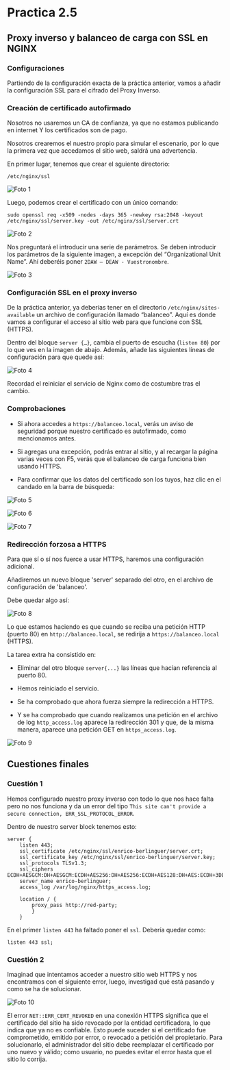 # Practica 2.5
## Proxy inverso y balanceo de carga con SSL en NGINX

### Configuraciones

Partiendo de la configuración exacta de la práctica anterior, vamos a añadir la configuración SSL para el cifrado del Proxy Inverso.

### Creación de certificado autofirmado

Nosotros no usaremos un CA de confianza, ya que no estamos publicando en internet Y los certificados son de pago.

Nosotros crearemos el nuestro propio para simular el escenario, por lo que la primera vez que accedamos el sitio web, saldrá una advertencia.

En primer lugar, tenemos que crear el sguiente directorio:

`/etc/nginx/ssl`

![Foto 1](../assets/images/practica%202.5/s1.png)

Luego, podemos crear el certificado con un único comando:

`sudo openssl req -x509 -nodes -days 365 -newkey rsa:2048 -keyout /etc/nginx/ssl/server.key -out /etc/nginx/ssl/server.crt`

![Foto 2](../assets/images/practica%202.5/s2.png)

Nos preguntará el introducir una serie de parámetros. Se deben introducir los parámetros de la siguiente imagen, a excepción del “Organizational Unit Name”. Ahí deberéis poner `2DAW – DEAW - Vuestronombre`.

![Foto 3](../assets/images/practica%202.5/s3.png)

### Configuración SSL en el proxy inverso

De la práctica anterior, ya deberías tener en el directorio `/etc/nginx/sites-available` un archivo de configuración llamado “balanceo”. Aquí es donde vamos a configurar el acceso al sitio web para que funcione con SSL (HTTPS).

Dentro del bloque `server {…}`, cambia el puerto de escucha (`listen 80`) por lo que ves en la imagen de abajo. Además, añade las siguientes líneas de configuración para que quede así:

![Foto 4](../assets/images/practica%202.5/s4.png)

Recordad el reiniciar el servicio de Nginx como de costumbre tras el cambio.

### Comprobaciones

- Si ahora accedes a `https://balanceo.local`, verás un aviso de seguridad porque nuestro certificado es autofirmado, como mencionamos antes.

- Si agregas una excepción, podrás entrar al sitio, y al recargar la página varias veces con F5, verás que el balanceo de carga funciona bien usando HTTPS.

- Para confirmar que los datos del certificado son los tuyos, haz clic en el candado en la barra de búsqueda:

![Foto 5](../assets/images/practica%202.5/s5.png)

![Foto 6](../assets/images/practica%202.5/s6.png)

![Foto 7](../assets/images/practica%202.5/s7.png)

### Redirección forzosa a HTTPS

Para que sí o sí nos fuerce a usar HTTPS, haremos una configuración adicional.

Añadiremos un nuevo bloque 'server' separado del otro, en el archivo de configuración de 'balanceo'.

Debe quedar algo así:

![Foto 8](../assets/images/practica%202.5/s8.png)

Lo que estamos haciendo es que cuando se reciba una petición HTTP (puerto 80) en `http://balanceo.local`, se redirija a `https://balanceo.local` (HTTPS).

La tarea extra ha consistido en:

- Eliminar del otro bloque `server{...}` las líneas que hacían referencia al puerto 80.

- Hemos reiniciado el servicio.

- Se ha comprobado que ahora fuerza siempre la redirección a HTTPS.

- Y se ha comprobado que cuando realizamos una petición en el archivo de log `http_access.log` aparece la redirección 301 y que, de la misma manera, aparece una petición GET en `https_access.log`.

![Foto 9](../assets/images/practica%202.5/s9.png)

## Cuestiones finales

### Cuestión 1

Hemos configurado nuestro proxy inverso con todo lo que nos hace falta pero no nos funciona y da un error del tipo `This site can't provide a secure connection, ERR_SSL_PROTOCOL_ERROR`.

Dentro de nuestro server block tenemos esto:

```
server {
    listen 443;
    ssl_certificate /etc/nginx/ssl/enrico-berlinguer/server.crt;
    ssl_certificate_key /etc/nginx/ssl/enrico-berlinguer/server.key;
    ssl_protocols TLSv1.3;
    ssl_ciphers ECDH+AESGCM:DH+AESGCM:ECDH+AES256:DH+AES256:ECDH+AES128:DH+AES:ECDH+3DES:DH+3DES:RSA+AESGCM:RSA+AES:RSA+3DES:!aNULL:!MD5:!DSS;
    server_name enrico-berlinguer;
    access_log /var/log/nginx/https_access.log;

    location / {
        proxy_pass http://red-party;
        }
    }
```

En el primer `listen 443` ha faltado poner el `ssl`. Debería quedar como:

`listen 443 ssl;`

### Cuestión 2

Imaginad que intentamos acceder a nuestro sitio web HTTPS y nos encontramos con el siguiente error, luego, investigad qué está pasando y como se ha de solucionar.

![Foto 10](../assets/images/practica%202.5/s10.png)

El error `NET::ERR_CERT_REVOKED` en una conexión HTTPS significa que el certificado del sitio ha sido revocado por la entidad certificadora, lo que indica que ya no es confiable. Esto puede suceder si el certificado fue comprometido, emitido por error, o revocado a petición del propietario. Para solucionarlo, el administrador del sitio debe reemplazar el certificado por uno nuevo y válido; como usuario, no puedes evitar el error hasta que el sitio lo corrija.